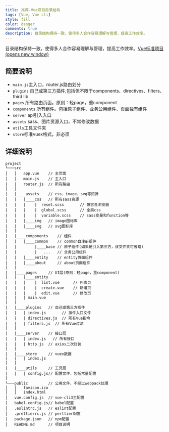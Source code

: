 ```yaml
---
title: 推荐-Vue项目目录结构
tags: [Vue, Vue cli]
style: fill
color: danger
comments: true
description: 目录结构保持一致，使得多人合作容易理解与管理，提高工作效率。
---  
```

目录结构保持一致，使得多人合作容易理解与管理，提高工作效率。[Vue标准项目(opens new window)](https://github.com/lq782655835/standard-vue-project)

## 简要说明

* `main.js`主入口，router.js路由划分
* `plugins` 自己或第三方插件,包括但不限于components、directives、filters、third lib
* `pages` 所有路由页面。原则：轻page，重component
* `components` 所有组件。包括原子组件、业务公用组件、页面独有组件
* `server` api引入入口
* `assets` sass、图片资源入口，不常修改数据
* `utils`工具文件夹
* `store`标准vuex格式，非必须

## 详细说明

```
project
└───src
│   │   app.vue    // 主页面
│   │   main.js    // 主入口
|   |   router.js  // 所有路由
│   │
│   |____assets    // css、image、svg等资源
│   |   |____css   // 所有sass资源
|   |   |    |  reset.scss       // 兼容各浏览器
|   |   |    |  global.scss      // 全局css
|   |   |    |  variable.scss    // sass变量和function等
│   |   |____img   // image图标库
|   |   |____svg   // svg图标库
|   |
|   |____components    // 组件
│   |   |____common    // common自注册组件
│   |        |____base // 原子组件(如果是引入第三方，该文件夹可省略)
│   |        |   ...   // 业务公用组件
│   |   |____entity    // entity页面组件
│   |   |____about     // about页面组件
|   |
|   |____pages     // UI层(原则：轻page，重component)
|   |   |____entity
|   |   |    |  list.vue      // 列表页
|   |   |    |  create.vue    // 新增页
|   |   |    |  edit.vue      // 修改页
|   |   | main.vue
|   |
|   |____plugins   // 自己或第三方插件
|   |   | index.js       // 插件入口文件
|   |   | directives.js  // 所有Vue指令
|   |   | filters.js  // 所有Vue过滤
|   |
|   |____server    // 接口层
|   |   | index.js   // 所有接口
|   |   | http.js  // axios二次封装
|   |
|   |____store     // vuex数据
|   |   | index.js
|   |
|   |____utils     // 工具层
|   |   | config.js// 配置文件，包括常量配置
|
└───public         // 公用文件，不经过webpack处理
│   │   favicon.ico
│   │   index.html
│   vue.config.js  // vue-cli3主配置
│   babel.config.js// babel配置
│   .eslintrc.js   // eslint配置
│   .prettierrc.js // perttier配置
│   package.json   // npm配置
│   README.md      // 项目说明

```